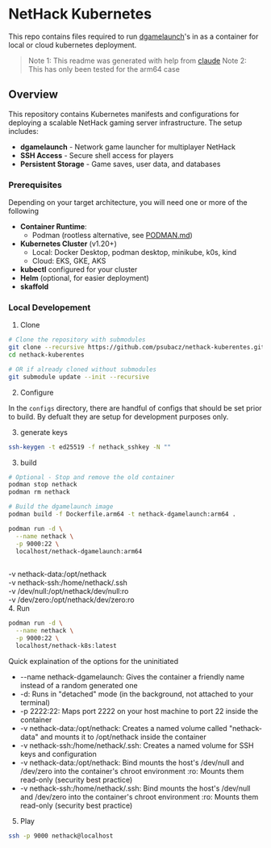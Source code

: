# NetHack Kubernetes 
This repo contains files required to run [dgamelaunch](https://github.com/paxed/dgamelaunch.git)'s in as a container for local or cloud kubernetes deployment.

> Note 1: This readme was generated with help from [claude](https://claude.ai/)
> Note 2: This has only been tested for the arm64 case

## Overview

This repository contains Kubernetes manifests and configurations for deploying a scalable NetHack gaming server infrastructure. The setup includes:

- **dgamelaunch** - Network game launcher for multiplayer NetHack
- **SSH Access** - Secure shell access for players
- **Persistent Storage** - Game saves, user data, and databases

### Prerequisites
Depending on your target architecture, you will need one or more of the following

- **Container Runtime**:
  - Podman (rootless alternative, see [PODMAN.md](PODMAN.md))
- **Kubernetes Cluster** (v1.20+)
  - Local: Docker Desktop, podman desktop, minikube, k0s, kind
  - Cloud: EKS, GKE, AKS
- **kubectl** configured for your cluster
- **Helm** (optional, for easier deployment)
- **skaffold**

### Local Developement

1. Clone

```bash
# Clone the repository with submodules
git clone --recursive https://github.com/psubacz/nethack-kuberentes.git
cd nethack-kuberentes

# OR if already cloned without submodules
git submodule update --init --recursive
```


2. Configure

In the `configs` directory, there are handful of configs that should be set prior to build. By defualt they are setup for development purposes only.

3. generate keys

```bash
ssh-keygen -t ed25519 -f nethack_sshkey -N ""
```

3. build

```bash
# Optional - Stop and remove the old container
podman stop nethack
podman rm nethack

# Build the dgamelaunch image
podman build -f Dockerfile.arm64 -t nethack-dgamelaunch:arm64 .

podman run -d \
  --name nethack \
  -p 9000:22 \
  localhost/nethack-dgamelaunch:arm64
  
```
  -v nethack-data:/opt/nethack \
  -v nethack-ssh:/home/nethack/.ssh \
  -v /dev/null:/opt/nethack/dev/null:ro \
  -v /dev/zero:/opt/nethack/dev/zero:ro \
4. Run

```bash
podman run -d \
  --name nethack \
  -p 9000:22 \
  localhost/nethack-k8s:latest
```

Quick explaination of the options for the uninitiated

* --name nethack-dgamelaunch: Gives the container a friendly name instead of a random generated one
* -d: Runs in "detached" mode (in the background, not attached to your terminal)
* -p 2222:22: Maps port 2222 on your host machine to port 22 inside the container
* -v nethack-data:/opt/nethack: Creates a named volume called "nethack-data" and mounts it to /opt/nethack inside the container
* -v nethack-ssh:/home/nethack/.ssh: Creates a named volume for SSH keys and configuration
* -v nethack-data:/opt/nethack: Bind mounts the host's /dev/null and /dev/zero into the container's chroot environment :ro: Mounts them read-only (security best practice)
* -v nethack-ssh:/home/nethack/.ssh: Bind mounts the host's /dev/null and /dev/zero into the container's chroot environment :ro: Mounts them read-only (security best practice)

5. Play

```bash
ssh -p 9000 nethack@localhost
```
